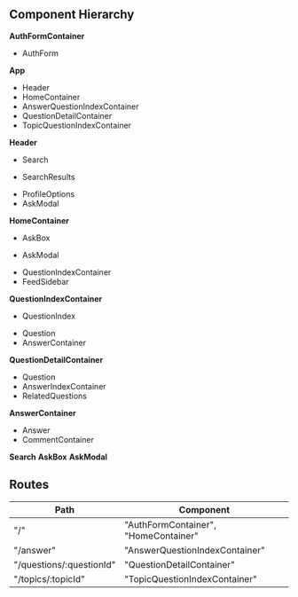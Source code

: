 ## Component Hierarchy

**AuthFormContainer**
 - AuthForm

**App**
 - Header
 - HomeContainer
 - AnswerQuestionIndexContainer
 - QuestionDetailContainer
 - TopicQuestionIndexContainer

**Header**
 - Search
  * SearchResults
 - ProfileOptions
 - AskModal

**HomeContainer**
 - AskBox
  * AskModal
 - QuestionIndexContainer
 - FeedSidebar

**QuestionIndexContainer**
 - QuestionIndex
  * Question
   * AnswerContainer

**QuestionDetailContainer**
 - Question
 - AnswerIndexContainer
 - RelatedQuestions

**AnswerContainer**
 - Answer
 - CommentContainer

**Search**
**AskBox**
**AskModal**


## Routes

|Path   | Component   |
|-------|-------------|
| "/" | "AuthFormContainer", "HomeContainer" |
| "/answer" | "AnswerQuestionIndexContainer" |
| "/questions/:questionId" | "QuestionDetailContainer" |
| "/topics/:topicId" | "TopicQuestionIndexContainer" |
